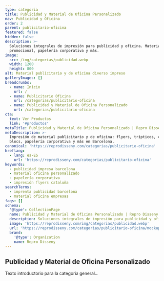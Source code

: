 ```yaml
---
type: categoria
title: Publicidad y Material de Oficina Personalizado
nav: Publicidad y Oficina
order: 2
parent: publicitario-oficina
featured: false
hidden: false
description: >-
  Soluciones integrales de impresión para publicidad y oficina. Material
  promocional, papelería corporativa y más.
image:
  src: /img/categorias/publicidad.webp
  width: 1200
  height: 800
alt: Material publicitario y de oficina diverso impreso
galleryImages: []
breadcrumbs:
  - name: Inicio
    url: /
  - name: Publicitario Oficina
    url: /categorias/publicitario-oficina
  - name: Publicidad y Material de Oficina Personalizado
    url: /categorias/publicitario-oficina
cta:
  text: Ver Productos
  link: '#productos'
metaTitle: Publicidad y Material de Oficina Personalizado | Repro Disseny
metaDescription: >-
  Impresión de material publicitario y de oficina: flyers, trípticos, carpetas,
  blocs, papelería corporativa y más en Barcelona.
canonical: 'https://reprodisseny.com/categorias/publicitario-oficina'
hreflang:
  - lang: es-ES
    url: 'https://reprodisseny.com/categorias/publicitario-oficina'
keywords:
  - publicidad impresa barcelona
  - material oficina personalizado
  - papelería corporativa
  - impresión flyers cataluña
searchTerms:
  - imprenta publicidad barcelona
  - material oficina empresas
faqs: []
schema:
  '@type': CollectionPage
  name: Publicidad y Material de Oficina Personalizado | Repro Disseny
  description: Soluciones integrales de impresión para publicidad y oficina...
  image: 'https://reprodisseny.com/img/categorias/publicidad.webp'
  url: 'https://reprodisseny.com/categorias/publicitario-oficina/mockup.webp'
  brand:
    '@type': Organization
    name: Repro Disseny
---
```

## Publicidad y Material de Oficina Personalizado
Texto introductorio para la categoría general...
